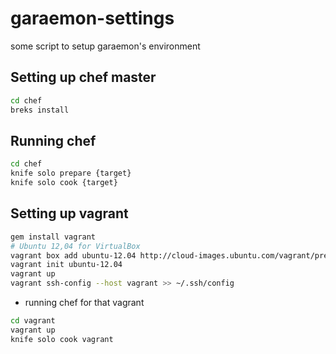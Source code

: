 garaemon-settings
=================

some script to setup garaemon's environment

Setting up chef master
---
```sh
cd chef
breks install
```

Running chef
---
```sh
cd chef
knife solo prepare {target}
knife solo cook {target}
```

Setting up vagrant
---
```sh
gem install vagrant
# Ubuntu 12,04 for VirtualBox
vagrant box add ubuntu-12.04 http://cloud-images.ubuntu.com/vagrant/precise/current/precise-server-cloudimg-amd64-vagrant-disk1.box
vagrant init ubuntu-12.04
vagrant up
vagrant ssh-config --host vagrant >> ~/.ssh/config
```

* running chef for that vagrant
```sh
cd vagrant
vagrant up
knife solo cook vagrant
```
